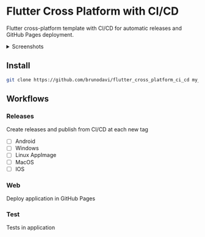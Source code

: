 # Flutter Cross Platform with CI/CD

Flutter cross-platform template with CI/CD for automatic releases and GitHub Pages deployment.

<details>
  <summary>Screenshots</summary>

<div align="center">
  <a href="https://brunodavi.github.io/flutter_cross_platform_ci_cd/">
    <img src="https://github.com/user-attachments/assets/11999f08-700e-4238-919f-2e27a18fc5b1" alt="Desktop Page">
    <img src="https://github.com/user-attachments/assets/421aae2b-a483-4422-a7d4-124ecba25ef0" alt="Phone Page 1" width="49%">
    <img src="https://github.com/user-attachments/assets/4f815bd3-2a8d-4a74-b2f4-cf0431ca7763" alt="Phone Page 2" width="49%">
  </a>
</div>

</details>

## Install

```bash
git clone https://github.com/brunodavi/flutter_cross_platform_ci_cd my_app
```

## Workflows

### Releases
Create releases and publish from CI/CD at each new tag
- [ ] Android
- [ ] Windows
- [ ] Linux AppImage
- [ ] MacOS
- [ ] IOS

### Web
Deploy application in GitHub Pages

### Test
Tests in application
